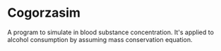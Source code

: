 # Cogorzasim

A program to simulate in blood substance concentration. It's applied to alcohol consumption by assuming mass conservation equation.
